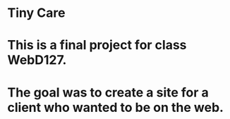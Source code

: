 # Tiny Care
# This is a final project for class WebD127.
# The goal was to create a site for a client who wanted to be on the web.
